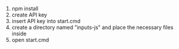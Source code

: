 1. npm install
2. create API key
3. insert API key into start.cmd
4. create a directory named "inputs-js" and place the necessary files inside
5. open start.cmd
